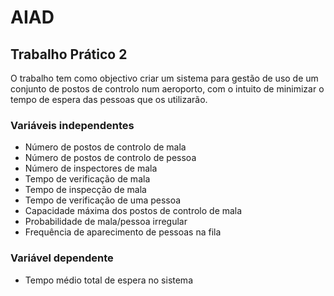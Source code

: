 # AIAD

## Trabalho Prático 2

O trabalho tem como objectivo criar um sistema para gestão de uso de um conjunto de postos de controlo num aeroporto, com o intuito de minimizar o tempo de espera das pessoas que os utilizarão.

### Variáveis independentes
- Número de postos de controlo de mala
- Número de postos de controlo de pessoa
- Número de inspectores de mala
- Tempo de verificação de mala
- Tempo de inspecção de mala
- Tempo de verificação de uma pessoa
- Capacidade máxima dos postos de controlo de mala
- Probabilidade de mala/pessoa irregular
- Frequência de aparecimento de pessoas na fila

### Variável dependente
- Tempo médio total de espera no sistema
